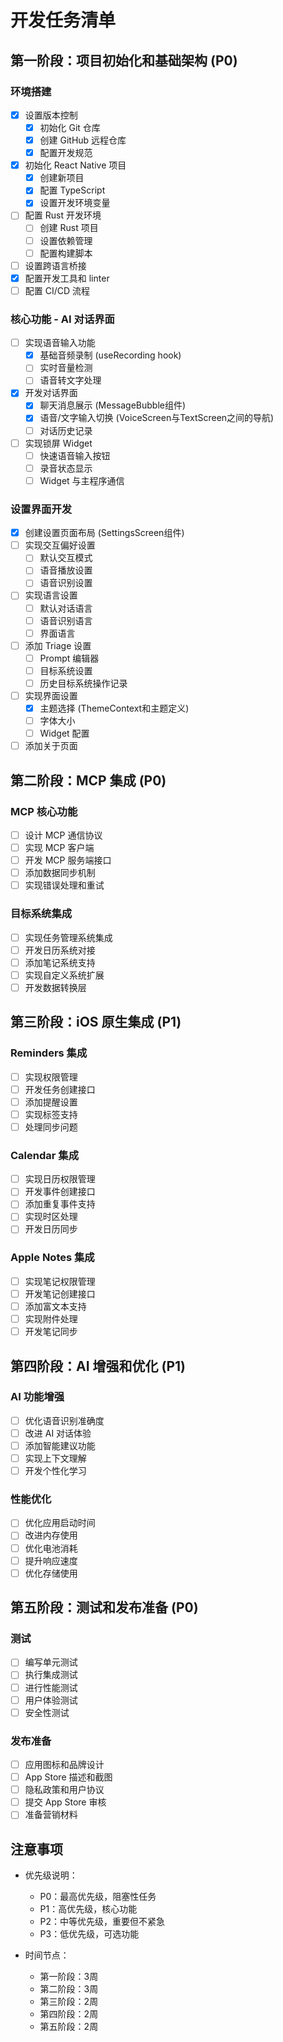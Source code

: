 # 开发任务清单

## 第一阶段：项目初始化和基础架构 (P0)

### 环境搭建
- [x] 设置版本控制
  - [x] 初始化 Git 仓库
  - [x] 创建 GitHub 远程仓库
  - [x] 配置开发规范
- [x] 初始化 React Native 项目
  - [x] 创建新项目
  - [x] 配置 TypeScript
  - [x] 设置开发环境变量
- [ ] 配置 Rust 开发环境
  - [ ] 创建 Rust 项目
  - [ ] 设置依赖管理
  - [ ] 配置构建脚本
- [ ] 设置跨语言桥接
- [x] 配置开发工具和 linter
- [ ] 配置 CI/CD 流程

### 核心功能 - AI 对话界面
- [ ] 实现语音输入功能
  - [x] 基础音频录制 (useRecording hook)
  - [ ] 实时音量检测
  - [ ] 语音转文字处理
- [x] 开发对话界面
  - [x] 聊天消息展示 (MessageBubble组件)
  - [x] 语音/文字输入切换 (VoiceScreen与TextScreen之间的导航)
  - [ ] 对话历史记录
- [ ] 实现锁屏 Widget
  - [ ] 快速语音输入按钮
  - [ ] 录音状态显示
  - [ ] Widget 与主程序通信

### 设置界面开发
- [x] 创建设置页面布局 (SettingsScreen组件)
- [ ] 实现交互偏好设置
  - [ ] 默认交互模式
  - [ ] 语音播放设置 
  - [ ] 语音识别设置
- [ ] 实现语言设置
  - [ ] 默认对话语言
  - [ ] 语音识别语言
  - [ ] 界面语言
- [ ] 添加 Triage 设置
  - [ ] Prompt 编辑器
  - [ ] 目标系统设置
  - [ ] 历史目标系统操作记录
- [ ] 实现界面设置
  - [x] 主题选择 (ThemeContext和主题定义)
  - [ ] 字体大小
  - [ ] Widget 配置
- [ ] 添加关于页面

## 第二阶段：MCP 集成 (P0)

### MCP 核心功能
- [ ] 设计 MCP 通信协议
- [ ] 实现 MCP 客户端
- [ ] 开发 MCP 服务端接口
- [ ] 添加数据同步机制
- [ ] 实现错误处理和重试

### 目标系统集成
- [ ] 实现任务管理系统集成
- [ ] 开发日历系统对接
- [ ] 添加笔记系统支持
- [ ] 实现自定义系统扩展
- [ ] 开发数据转换层

## 第三阶段：iOS 原生集成 (P1)

### Reminders 集成
- [ ] 实现权限管理
- [ ] 开发任务创建接口
- [ ] 添加提醒设置
- [ ] 实现标签支持
- [ ] 处理同步问题

### Calendar 集成
- [ ] 实现日历权限管理
- [ ] 开发事件创建接口
- [ ] 添加重复事件支持
- [ ] 实现时区处理
- [ ] 开发日历同步

### Apple Notes 集成
- [ ] 实现笔记权限管理
- [ ] 开发笔记创建接口
- [ ] 添加富文本支持
- [ ] 实现附件处理
- [ ] 开发笔记同步

## 第四阶段：AI 增强和优化 (P1)

### AI 功能增强
- [ ] 优化语音识别准确度
- [ ] 改进 AI 对话体验
- [ ] 添加智能建议功能
- [ ] 实现上下文理解
- [ ] 开发个性化学习

### 性能优化
- [ ] 优化应用启动时间
- [ ] 改进内存使用
- [ ] 优化电池消耗
- [ ] 提升响应速度
- [ ] 优化存储使用

## 第五阶段：测试和发布准备 (P0)

### 测试
- [ ] 编写单元测试
- [ ] 执行集成测试
- [ ] 进行性能测试
- [ ] 用户体验测试
- [ ] 安全性测试

### 发布准备
- [ ] 应用图标和品牌设计
- [ ] App Store 描述和截图
- [ ] 隐私政策和用户协议
- [ ] 提交 App Store 审核
- [ ] 准备营销材料

## 注意事项
- 优先级说明：
  - P0：最高优先级，阻塞性任务
  - P1：高优先级，核心功能
  - P2：中等优先级，重要但不紧急
  - P3：低优先级，可选功能

- 时间节点：
  - 第一阶段：3周
  - 第二阶段：3周
  - 第三阶段：2周
  - 第四阶段：2周
  - 第五阶段：2周 